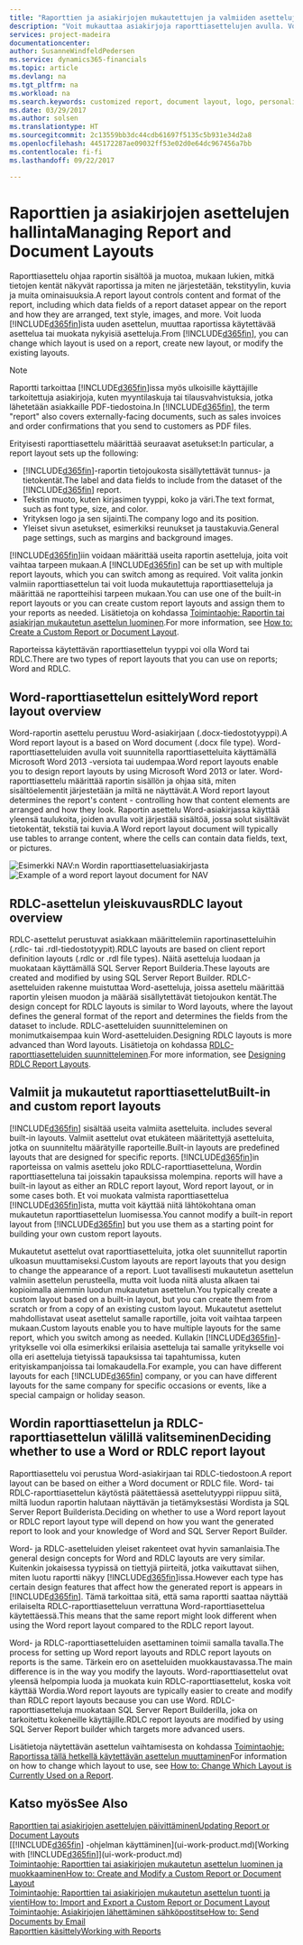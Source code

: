 ```yaml
---
title: "Raporttien ja asiakirjojen mukautettujen ja valmiiden asettelujen käyttäminen | Microsoft Docs"
description: "Voit mukauttaa asiakirjoja raporttiasettelujen avulla. Voit muokata tällä tavoin asiakkaille lähetettävien PDF-tiedostojen fonttia, logoa tai sivuasetuksia."
services: project-madeira
documentationcenter: 
author: SusanneWindfeldPedersen
ms.service: dynamics365-financials
ms.topic: article
ms.devlang: na
ms.tgt_pltfrm: na
ms.workload: na
ms.search.keywords: customized report, document layout, logo, personalize
ms.date: 03/29/2017
ms.author: solsen
ms.translationtype: HT
ms.sourcegitcommit: 2c13559bb3dc44cdb61697f5135c5b931e34d2a8
ms.openlocfilehash: 445172287ae09032ff53e02d0e64dc967456a7bb
ms.contentlocale: fi-fi
ms.lasthandoff: 09/22/2017

---
```

# <a name="managing-report-and-document-layouts"></a><span data-ttu-id="50765-103">Raporttien ja asiakirjojen asettelujen hallinta</span><span class="sxs-lookup"><span data-stu-id="50765-103">Managing Report and Document Layouts</span></span>
<span data-ttu-id="50765-104">Raporttiasettelu ohjaa raportin sisältöä ja muotoa, mukaan lukien, mitkä tietojen kentät näkyvät raportissa ja miten ne järjestetään, tekstityylin, kuvia ja muita ominaisuuksia.</span><span class="sxs-lookup"><span data-stu-id="50765-104">A report layout controls content and format of the report, including which data fields of a report dataset appear on the report and how they are arranged, text style, images, and more.</span></span> <span data-ttu-id="50765-105">Voit luoda [!INCLUDE[d365fin](includes/d365fin_md.md)]ista uuden asettelun, muuttaa raportissa käytettävää asettelua tai muokata nykyisiä asetteluja.</span><span class="sxs-lookup"><span data-stu-id="50765-105">From [!INCLUDE[d365fin](includes/d365fin_md.md)], you can change which layout is used on a report, create new layout, or modify the existing layouts.</span></span>

> [!NOTE]  
>   <span data-ttu-id="50765-106">Raportti tarkoittaa [!INCLUDE[d365fin](includes/d365fin_md.md)]issa myös ulkoisille käyttäjille tarkoitettuja asiakirjoja, kuten myyntilaskuja tai tilausvahvistuksia, jotka lähetetään asiakkaille PDF-tiedostoina.</span><span class="sxs-lookup"><span data-stu-id="50765-106">In [!INCLUDE[d365fin](includes/d365fin_md.md)], the term "report" also covers externally-facing documents, such as sales invoices and order confirmations that you send to customers as PDF files.</span></span>

<span data-ttu-id="50765-107">Erityisesti raporttiasettelu määrittää seuraavat asetukset:</span><span class="sxs-lookup"><span data-stu-id="50765-107">In particular, a report layout sets up the following:</span></span>

* <span data-ttu-id="50765-108">[!INCLUDE[d365fin](includes/d365fin_md.md)]-raportin tietojoukosta sisällytettävät tunnus- ja tietokentät.</span><span class="sxs-lookup"><span data-stu-id="50765-108">The label and data fields to include from the dataset of the [!INCLUDE[d365fin](includes/d365fin_md.md)] report.</span></span>
* <span data-ttu-id="50765-109">Tekstin muoto, kuten kirjasimen tyyppi, koko ja väri.</span><span class="sxs-lookup"><span data-stu-id="50765-109">The text format, such as font type, size, and color.</span></span>
* <span data-ttu-id="50765-110">Yrityksen logo ja sen sijainti.</span><span class="sxs-lookup"><span data-stu-id="50765-110">The company logo and its position.</span></span>
* <span data-ttu-id="50765-111">Yleiset sivun asetukset, esimerkiksi reunukset ja taustakuvia.</span><span class="sxs-lookup"><span data-stu-id="50765-111">General page settings, such as margins and background images.</span></span>

<span data-ttu-id="50765-112">[!INCLUDE[d365fin](includes/d365fin_md.md)]iin voidaan määrittää useita raportin asetteluja, joita voit vaihtaa tarpeen mukaan.</span><span class="sxs-lookup"><span data-stu-id="50765-112">A [!INCLUDE[d365fin](includes/d365fin_md.md)] can be set up with multiple report layouts, which you can switch among as required.</span></span> <span data-ttu-id="50765-113">Voit valita jonkin valmiin raporttiasettelun tai voit luoda mukautettuja raporttiasetteluja ja määrittää ne raportteihisi tarpeen mukaan.</span><span class="sxs-lookup"><span data-stu-id="50765-113">You can use one of the built-in report layouts or you can create custom report layouts and assign them to your reports as needed.</span></span> <span data-ttu-id="50765-114">Lisätietoja on kohdassa [Toimintaohje: Raportin tai asiakirjan mukautetun asettelun luominen](ui-how-create-custom-report-layout.md).</span><span class="sxs-lookup"><span data-stu-id="50765-114">For more information, see [How to: Create a Custom Report or Document Layout](ui-how-create-custom-report-layout.md).</span></span>

<span data-ttu-id="50765-115">Raporteissa käytettävän raporttiasettelun tyyppi voi olla Word tai RDLC.</span><span class="sxs-lookup"><span data-stu-id="50765-115">There are two types of report layouts that you can use on reports; Word and RDLC.</span></span>

## <a name="word-report-layout-overview"></a><span data-ttu-id="50765-116">Word-raporttiasettelun esittely</span><span class="sxs-lookup"><span data-stu-id="50765-116">Word report layout overview</span></span>
<span data-ttu-id="50765-117">Word-raportin asettelu perustuu Word-asiakirjaan (.docx-tiedostotyyppi).</span><span class="sxs-lookup"><span data-stu-id="50765-117">A Word report layout is a based on Word document (.docx file type).</span></span> <span data-ttu-id="50765-118">Word-raporttiasetteluiden avulla voit suunnitella raporttiasetteluita käyttämällä Microsoft Word 2013 -versiota tai uudempaa.</span><span class="sxs-lookup"><span data-stu-id="50765-118">Word report layouts enable you to design report layouts by using Microsoft Word 2013 or later.</span></span> <span data-ttu-id="50765-119">Word-raporttiasettelu määrittää raportin sisällön ja ohjaa sitä, miten sisältöelementit järjestetään ja miltä ne näyttävät.</span><span class="sxs-lookup"><span data-stu-id="50765-119">A Word report layout determines the report's content - controlling how that content elements are arranged and how they look.</span></span> <span data-ttu-id="50765-120">Raportin asettelu Word-asiakirjassa käyttää yleensä taulukoita, joiden avulla voit järjestää sisältöä, jossa solut sisältävät tietokentät, tekstiä tai kuvia.</span><span class="sxs-lookup"><span data-stu-id="50765-120">A Word report layout document will typically use tables to arrange content, where the cells can contain data fields, text, or pictures.</span></span>

 <span data-ttu-id="50765-121">![Esimerkki NAV:n Wordin raporttiasetteluasiakirjasta](media/nav_wordreportlayout_edit_in_word_example.png "NAV_WordReportLayout_Edit_In_Word_Example")</span><span class="sxs-lookup"><span data-stu-id="50765-121">![Example of a word report layout document for NAV](media/nav_wordreportlayout_edit_in_word_example.png "NAV_WordReportLayout_Edit_In_Word_Example")</span></span>  

## <a name="rdlc-layout-overview"></a><span data-ttu-id="50765-122">RDLC-asettelun yleiskuvaus</span><span class="sxs-lookup"><span data-stu-id="50765-122">RDLC layout overview</span></span>
<span data-ttu-id="50765-123">RDLC-asettelut perustuvat asiakkaan määrittelemiin raportinasetteluihin (.rdlc- tai .rdl-tiedostotyypit).</span><span class="sxs-lookup"><span data-stu-id="50765-123">RDLC layouts are based on client report definition layouts (.rdlc or .rdl file types).</span></span> <span data-ttu-id="50765-124">Näitä asetteluja luodaan ja muokataan käyttämällä SQL Server Report Builderia.</span><span class="sxs-lookup"><span data-stu-id="50765-124">These layouts are created and modified by using SQL Server Report Builder.</span></span> <span data-ttu-id="50765-125">RDLC-asetteluiden rakenne muistuttaa Word-asetteluja, joissa asettelu määrittää raportin yleisen muodon ja määrää sisällytettävät tietojoukon kentät.</span><span class="sxs-lookup"><span data-stu-id="50765-125">The design concept for RDLC layouts is similar to Word layouts, where the layout defines the general format of the report and determines the fields from the dataset to include.</span></span> <span data-ttu-id="50765-126">RDLC-asetteluiden suunnitteleminen on monimutkaisempaa kuin Word-asetteluiden.</span><span class="sxs-lookup"><span data-stu-id="50765-126">Designing RDLC layouts is more advanced than Word layouts.</span></span> <span data-ttu-id="50765-127">Lisätietoja on kohdassa [RDLC-raporttiasetteluiden suunnitteleminen](https://msdn.microsoft.com/en-us/dynamics-nav/designing-rdlc-report-layouts).</span><span class="sxs-lookup"><span data-stu-id="50765-127">For more information, see [Designing RDLC Report Layouts](https://msdn.microsoft.com/en-us/dynamics-nav/designing-rdlc-report-layouts).</span></span>

## <a name="built-in-and-custom-report-layouts"></a><span data-ttu-id="50765-128">Valmiit ja mukautetut raporttiasettelut</span><span class="sxs-lookup"><span data-stu-id="50765-128">Built-in and custom report layouts</span></span>
[!INCLUDE[d365fin](includes/d365fin_md.md)]<span data-ttu-id="50765-129"> sisältää useita valmiita asetteluita.</span><span class="sxs-lookup"><span data-stu-id="50765-129"> includes several built-in layouts.</span></span> <span data-ttu-id="50765-130">Valmiit asettelut ovat etukäteen määritettyjä asetteluita, jotka on suunniteltu määrätyille raporteille.</span><span class="sxs-lookup"><span data-stu-id="50765-130">Built-in layouts are predefined layouts that are designed for specific reports.</span></span> [!INCLUDE[d365fin](includes/d365fin_md.md)]<span data-ttu-id="50765-131">in raporteissa on valmis asettelu joko RDLC-raporttiasetteluna, Wordin raporttiasetteluna tai joissakin tapauksissa molempina.</span><span class="sxs-lookup"><span data-stu-id="50765-131"> reports will have a built-in layout as either an RDLC report layout, Word report layout, or in some cases both.</span></span> <span data-ttu-id="50765-132">Et voi muokata valmista raporttiasettelua [!INCLUDE[d365fin](includes/d365fin_md.md)]ista, mutta voit käyttää niitä lähtökohtana oman mukautetun raporttiasettelun luomisessa.</span><span class="sxs-lookup"><span data-stu-id="50765-132">You cannot modify a built-in report layout from [!INCLUDE[d365fin](includes/d365fin_md.md)] but you use them as a starting point for building your own custom report layouts.</span></span>

<span data-ttu-id="50765-133">Mukautetut asettelut ovat raporttiasetteluita, jotka olet suunnitellut raportin ulkoasun muuttamiseksi.</span><span class="sxs-lookup"><span data-stu-id="50765-133">Custom layouts are report layouts that you design to change the appearance of a report.</span></span> <span data-ttu-id="50765-134">Luot tavallisesti mukautetun asettelun valmiin asettelun perusteella, mutta voit luoda niitä alusta alkaen tai kopioimalla aiemmin luodun mukautetun asettelun.</span><span class="sxs-lookup"><span data-stu-id="50765-134">You typically create a custom layout based on a built-in layout, but you can create them from scratch or from a copy of an existing custom layout.</span></span> <span data-ttu-id="50765-135">Mukautetut asettelut mahdollistavat useat asettelut samalle raportille, joita voit vaihtaa tarpeen mukaan.</span><span class="sxs-lookup"><span data-stu-id="50765-135">Custom layouts enable you to have multiple layouts for the same report, which you switch among as needed.</span></span> <span data-ttu-id="50765-136">Kullakin [!INCLUDE[d365fin](includes/d365fin_md.md)]-yritykselle voi olla esimerkiksi erilaisia asetteluja tai samalle yritykselle voi olla eri asetteluja tietyissä tapauksissa tai tapahtumissa, kuten erityiskampanjoissa tai lomakaudella.</span><span class="sxs-lookup"><span data-stu-id="50765-136">For example, you can have different layouts for each [!INCLUDE[d365fin](includes/d365fin_md.md)] company, or you can have different layouts for the same company for specific occasions or events, like a special campaign or holiday season.</span></span>

## <a name="deciding-whether-to-use-a-word-or-rdlc-report-layout"></a><span data-ttu-id="50765-137">Wordin raporttiasettelun ja RDLC-raporttiasettelun välillä valitseminen</span><span class="sxs-lookup"><span data-stu-id="50765-137">Deciding whether to use a Word or RDLC report layout</span></span>
<span data-ttu-id="50765-138">Raporttiasettelu voi perustua Word-asiakirjaan tai RDLC-tiedostoon.</span><span class="sxs-lookup"><span data-stu-id="50765-138">A report layout can be based on either a Word document or RDLC file.</span></span> <span data-ttu-id="50765-139">Word- tai RDLC-raporttiasettelun käytöstä päätettäessä asettelutyyppi riippuu siitä, miltä luodun raportin halutaan näyttävän ja tietämyksestäsi Wordista ja SQL Server Report Builderista.</span><span class="sxs-lookup"><span data-stu-id="50765-139">Deciding on whether to use a Word report layout or RDLC report layout type will depend on how you want the generated report to look and your knowledge of Word and SQL Server Report Builder.</span></span>

<span data-ttu-id="50765-140">Word- ja RDLC-asetteluiden yleiset rakenteet ovat hyvin samanlaisia.</span><span class="sxs-lookup"><span data-stu-id="50765-140">The general design concepts for Word and RDLC layouts are very similar.</span></span> <span data-ttu-id="50765-141">Kuitenkin jokaisessa tyypissä on tiettyjä piirteitä, jotka vaikuttavat siihen, miten luotu raportti näkyy [!INCLUDE[d365fin](includes/d365fin_md.md)]issa.</span><span class="sxs-lookup"><span data-stu-id="50765-141">However each type has certain design features that affect how the generated report is appears in [!INCLUDE[d365fin](includes/d365fin_md.md)].</span></span> <span data-ttu-id="50765-142">Tämä tarkoittaa sitä, että sama raportti saattaa näyttää erilaiselta RDLC-raporttiasetteluun verrattuna Word-raporttiasettelua käytettäessä.</span><span class="sxs-lookup"><span data-stu-id="50765-142">This means that the same report might look different when using the Word report layout compared to the RDLC report layout.</span></span>

<span data-ttu-id="50765-143">Word- ja RDLC-raporttiasetteluiden asettaminen toimii samalla tavalla.</span><span class="sxs-lookup"><span data-stu-id="50765-143">The process for setting up Word report layouts and RDLC report layouts on reports is the same.</span></span> <span data-ttu-id="50765-144">Tärkein ero on asetteluiden muokkaustavassa.</span><span class="sxs-lookup"><span data-stu-id="50765-144">The main difference is in the way you modify the layouts.</span></span> <span data-ttu-id="50765-145">Word-raporttiasettelut ovat yleensä helpompia luoda ja muokata kuin RDLC-raporttiasettelut, koska voit käyttää Wordia.</span><span class="sxs-lookup"><span data-stu-id="50765-145">Word report layouts are typically easier to create and modify than RDLC report layouts because you can use Word.</span></span> <span data-ttu-id="50765-146">RDLC-raporttiasetteluja muokataan SQL Server Report Builderilla, joka on tarkoitettu kokeneille käyttäjille.</span><span class="sxs-lookup"><span data-stu-id="50765-146">RDLC report layouts are modified by using SQL Server Report builder which targets more advanced users.</span></span>

<span data-ttu-id="50765-147">Lisätietoja näytettävän asettelun vaihtamisesta on kohdassa [Toimintaohje: Raportissa tällä hetkellä käytettävän asettelun muuttaminen](ui-how-change-layout-currently-used-report.md)</span><span class="sxs-lookup"><span data-stu-id="50765-147">For information on how to change which layout to use, see [How to: Change Which Layout is Currently Used on a Report](ui-how-change-layout-currently-used-report.md).</span></span>

## <a name="see-also"></a><span data-ttu-id="50765-148">Katso myös</span><span class="sxs-lookup"><span data-stu-id="50765-148">See Also</span></span>
[<span data-ttu-id="50765-149">Raporttien tai asiakirjojen asettelujen päivittäminen</span><span class="sxs-lookup"><span data-stu-id="50765-149">Updating Report or Document Layouts</span></span>](ui-update-report-layouts.md)  
<span data-ttu-id="50765-150">[[!INCLUDE[d365fin](includes/d365fin_md.md)] -ohjelman käyttäminen](ui-work-product.md)</span><span class="sxs-lookup"><span data-stu-id="50765-150">[Working with [!INCLUDE[d365fin](includes/d365fin_md.md)]](ui-work-product.md)</span></span>  
[<span data-ttu-id="50765-151">Toimintaohje: Raporttien tai asiakirjojen mukautetun asettelun luominen ja muokkaaminen</span><span class="sxs-lookup"><span data-stu-id="50765-151">How to: Create and Modify a Custom Report or Document Layout</span></span>](ui-how-create-custom-report-layout.md)  
[<span data-ttu-id="50765-152">Toimintaohje: Raporttien tai asiakirjojen mukautetun asettelun tuonti ja vienti</span><span class="sxs-lookup"><span data-stu-id="50765-152">How to: Import and Export a Custom Report or Document Layout</span></span>](ui-how-import-and-export-report-layout.md)  
[<span data-ttu-id="50765-153">Toimintaohje: Asiakirjojen lähettäminen sähköpostitse</span><span class="sxs-lookup"><span data-stu-id="50765-153">How to: Send Documents by Email</span></span>](ui-how-send-documents-email.md)  
[<span data-ttu-id="50765-154">Raporttien käsittely</span><span class="sxs-lookup"><span data-stu-id="50765-154">Working with Reports</span></span>](ui-work-report.md)  

